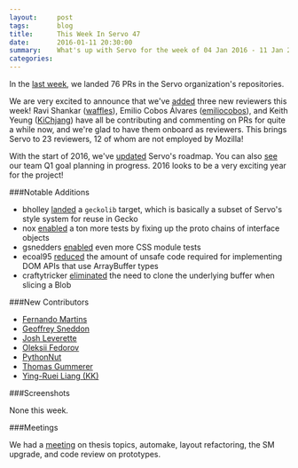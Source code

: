 ```yaml
---
layout:     post
tags:       blog
title:      This Week In Servo 47
date:       2016-01-11 20:30:00
summary:    What's up with Servo for the week of 04 Jan 2016 - 11 Jan 2016
categories:
---
```


In the [last week](https://github.com/pulls?page=1&q=is%3Apr+is%3Amerged+closed%3A2016-01-04..2016-01-11+user%3Aservo), we landed 76 PRs in the Servo organization's repositories.

We are very excited to announce that we've [added](https://github.com/servo/saltfs/pull/188) three new reviewers this week! Ravi Shankar ([waffles](https://github.com/wafflespeanut)), Emilio Cobos Álvares ([emiliocobos](https://github.com/ecoal95/)), and Keith Yeung ([KiChjang](https://github.com/KiChjang)) have all be contributing and commenting on PRs for quite a while now, and we're glad to have them onboard as reviewers. This brings Servo to 23 reviewers, 12 of whom are not employed by Mozilla!

With the start of 2016, we've [updated](https://github.com/servo/servo/wiki/Roadmap) Servo's roadmap. You can also [see](https://public.etherpad-mozilla.org/p/Servo-Q1-2016) our team Q1 goal planning in progress. 2016 looks to be a very exciting year for the project!

###Notable Additions

- bholley [landed](https://github.com/servo/servo/pull/9209) a `geckolib` target, which is basically a subset of Servo's style system for reuse in Gecko
- nox [enabled](https://github.com/servo/servo/issues/2665) a ton more tests by fixing up the proto chains of interface objects
- gsnedders [enabled](https://github.com/servo/servo/pull/8565) even more CSS module tests
- ecoal95 [reduced](https://github.com/servo/servo/pull/8970) the amount of unsafe code required for implementing DOM APIs that use ArrayBuffer types
- craftytricker [eliminated](https://github.com/servo/servo/pull/8860) the need to clone the underlying buffer when slicing a Blob


###New Contributors

- [Fernando Martins](https://github.com/fmmartins)
- [Geoffrey Sneddon](https://github.com/gsnedders)
- [Josh Leverette](https://github.com/coder543)
- [Oleksii Fedorov](https://github.com/waterlink)
- [PythonNut](https://github.com/PythonNut)
- [Thomas Gummerer](https://github.com/tgummerer)
- [Ying-Ruei Liang (KK)](https://github.com/TheKK)

###Screenshots

None this week.

###Meetings

We had a [meeting](https://github.com/servo/servo/wiki/Meeting-2016-01-04) on thesis topics, automake, layout refactoring, the SM upgrade, and code review on prototypes.
